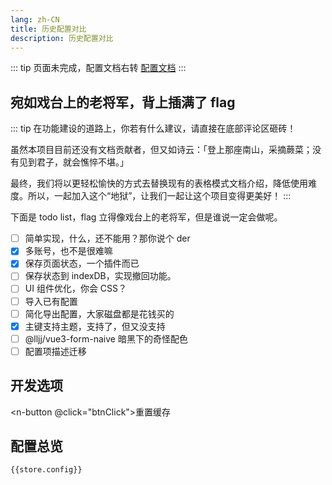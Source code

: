 ```yaml
---
lang: zh-CN
title: 历史配置对比
description: 历史配置对比
---
```


<script setup lang="ts">
import useConfigStore from '@store/config'
const store = useConfigStore()

function btnClick() {
  console.log(window.localStorage.removeItem('config'))
}
</script>

::: tip
页面未完成，配置文档右转 [配置文档](/config/)
:::

## 宛如戏台上的老将军，背上插满了 flag

::: tip
在功能建设的道路上，你若有什么建议，请直接在底部评论区砸砖！

虽然本项目目前还没有文档贡献者，但又如诗云：「登上那座南山，采摘蕨菜；没有见到君子，就会憔悴不堪。」

最终，我们将以更轻松愉快的方式去替换现有的表格模式文档介绍，降低使用难度。所以，一起加入这个“地狱”，让我们一起让这个项目变得更美好！
:::

下面是 todo list，flag 立得像戏台上的老将军，但是谁说一定会做呢。

- [ ] 简单实现，什么，还不能用？那你说个 der
- [x] 多账号，也不是很难嘛
- [x] 保存页面状态，一个插件而已
- [ ] 保存状态到 indexDB，实现撤回功能。
- [ ] UI 组件优化，你会 CSS？
- [ ] 导入已有配置
- [ ] 简化导出配置，大家磁盘都是花钱买的
- [x] 主键支持主题，支持了，但又没支持
- [ ] @lljj/vue3-form-naive 暗黑下的奇怪配色
- [ ] 配置项描述迁移

## 开发选项

<n-button @click="btnClick">重置缓存</n-button>

## 配置总览

```json-vue
{{store.config}}
```
